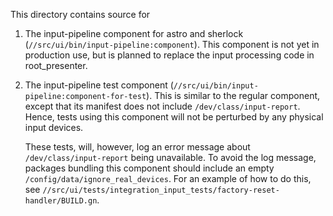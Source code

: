 This directory contains source for

1. The input-pipeline component for astro and sherlock (`//src/ui/bin/input-pipeline:component`).
   This component is not yet in production use, but is planned to replace the input
   processing code in root_presenter.

2. The input-pipeline test component (`//src/ui/bin/input-pipeline:component-for-test`).
   This is similar to the regular component, except that its manifest does not
   include `/dev/class/input-report`. Hence, tests using this component will not be
   perturbed by any physical input devices.

   These tests, will, however, log an error message about `/dev/class/input-report`
   being unavailable. To avoid the log message, packages bundling this component
   should include an empty `/config/data/ignore_real_devices`. For an example
   of how to do this, see `//src/ui/tests/integration_input_tests/factory-reset-handler/BUILD.gn`.
